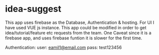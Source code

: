 # idea-suggest
This app uses firebase as the Database, Authentication & hosting. For UI I have used VUE js instance.
This app could be modified in order to get idea/tutorial/feature etc requests from the team.
One Caveat since it is a firebase app, and uses firebase funtion it is slower for the first time.

Authentication:
user: eamil1@email.com
pass: test123456
